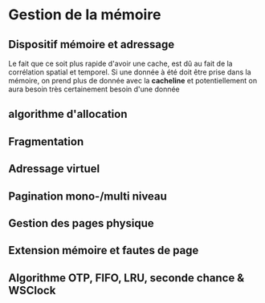 # Gestion de la mémoire 

## Dispositif mémoire et adressage 

Le fait que ce soit plus rapide d'avoir une cache, est dû au fait de la corrélation spatial et temporel. Si une donnée à été doit être prise dans la mémoire, on prend plus de donnée avec la **cacheline** et potentiellement on aura besoin très certainement besoin d'une donnée 

## algorithme d'allocation

## Fragmentation

## Adressage virtuel 

## Pagination mono-/multi niveau

## Gestion des pages physique

## Extension mémoire et fautes de page 

## Algorithme OTP, FIFO, LRU, seconde chance & WSClock

